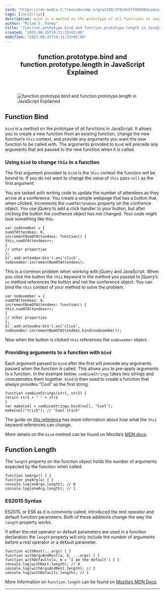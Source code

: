 ```yaml
---
card: "https://cdn-media-2.freecodecamp.org/w1280/5f9c9e57740569d1a4ca3c94.jpg"
tags: [JavaScript]
description: bind is a method on the prototype of all functions in JavaScr
author: "Milad E. Fahmy"
title: "function.prototype.bind and function.prototype.length in JavaScript Explained"
created: "2021-08-15T19:31:33+02:00"
modified: "2021-08-15T19:31:33+02:00"
---
```

<div class="site-wrapper">
<main id="site-main" class="site-main outer">
<div class="inner">
<article class="post-full post tag-javascript ">
<header class="post-full-header">
<h1 class="post-full-title">function.prototype.bind and function.prototype.length in JavaScript Explained</h1>
</header>
<figure class="post-full-image">
<picture>
<source media="(max-width: 700px)" sizes="1px" srcset="data:image/gif;base64,R0lGODlhAQABAIAAAAAAAP///yH5BAEAAAAALAAAAAABAAEAAAIBRAA7 1w">
<source media="(min-width: 701px)" sizes="(max-width: 800px) 400px,
(max-width: 1170px) 700px,
1400px" srcset="https://cdn-media-2.freecodecamp.org/w1280/5f9c9e57740569d1a4ca3c94.jpg 300w,
https://cdn-media-2.freecodecamp.org/w1280/5f9c9e57740569d1a4ca3c94.jpg 600w,
https://cdn-media-2.freecodecamp.org/w1280/5f9c9e57740569d1a4ca3c94.jpg 1000w,
https://cdn-media-2.freecodecamp.org/w1280/5f9c9e57740569d1a4ca3c94.jpg 2000w">
<img onerror="this.style.display='none'" src="https://cdn-media-2.freecodecamp.org/w1280/5f9c9e57740569d1a4ca3c94.jpg" alt="function.prototype.bind and function.prototype.length in JavaScript Explained">
</picture>
</figure>
<section class="post-full-content">
<div class="post-content medium-migrated-article">
<h2 id="function-bind">Function Bind</h2>
<p><code>bind</code> is a method on the prototype of all functions in JavaScript. It allows you to create a new function from an existing function, change the new function’s <code>this</code> context, and provide any arguments you want the new function to be called with. The arguments provided to <code>bind</code> will precede any arguments that are passed to the new function when it is called.</p>
<h3 id="using-bind-to-change-this-in-a-function"><strong>Using <code>bind</code> to change <code>this</code> in a function</strong></h3>
<p>The first argument provided to <code>bind</code> is the <code>this</code> context the function will be bound to. If you do not want to change the value of <code>this</code> pass <code>null</code> as the first argument.</p>
<p>You are tasked with writing code to update the number of attendees as they arrive at a conference. You create a simple webpage that has a button that, when clicked, increments the <code>numOfAttendees</code> property on the confrence object. You use jQuery to add a click handler to your button, but after clicking the button the confrence object has not changed. Your code might look something like this.</p><pre><code class="language-javascript">var nodevember = {
numOfAttendees: 0,
incrementNumOfAttendees: function() {
this.numOfAttendees++;
}
// other properties
};
$('.add-attendee-btn').on('click', nodevember.incrementNumOfAttendees);</code></pre>
<p>This is a common problem when working with jQuery and JavaScript. When you click the button the <code>this</code> keyword in the method you passed to jQuery’s <code>on</code> method references the button and not the conference object. You can bind the <code>this</code> context of your method to solve the problem.</p><pre><code class="language-javascript">var nodevember = {
numOfAttendees: 0,
incrementNumOfAttendees: function() {
this.numOfAttendees++;
}
// other properties
};
$('.add-attendee-btn').on('click', nodevember.incrementNumOfAttendees.bind(nodevember));</code></pre>
<p>Now when the button is clicked <code>this</code> references the <code>nodevember</code> object.</p>
<h3 id="providing-arguments-to-a-function-with-bind"><strong>Providing arguments to a function with <code>bind</code></strong></h3>
<p>Each argument passed to <code>bind</code> after the first will precede any arguments passed when the function is called. This allows you to pre-apply arguments to a function. In the example below, <code>combineStrings</code> takes two strings and concatenates them together. <code>bind</code> is then used to create a function that always provides “Cool” as the first string.</p><pre><code class="language-javascript">function combineStrings(str1, str2) {
return str1 + " " + str2
}
var makeCool = combineStrings.bind(null, "Cool");
makeCool("trick"); // "Cool trick"</code></pre>
<p>The guide on <a href="https://guide.freecodecamp.org/javascript/this-reference" rel="nofollow">this reference</a> has more information about how what the <code>this</code> keyword references can change.</p>
<p>More details on the <code>bind</code> method can be found on Mozilla’s <a href="https://developer.mozilla.org/en-US/docs/Web/JavaScript/Reference/Global_Objects/Function/bind" rel="nofollow">MDN docs</a>.</p>
<h2 id="function-length"><strong>Function Length</strong></h2>
<p>The <code>length</code> property on the function object holds the number of arguments expected by the function when called.</p><pre><code class="language-javascript">function noArgs() { }
function oneArg(a) { }
console.log(noArgs.length); // 0
console.log(oneArg.length); // 1</code></pre>
<h3 id="es2015-syntax"><strong>ES2015 Syntax</strong></h3>
<p>ES2015, or ES6 as it is commonly called, introduced the rest operator and default function parameters. Both of these additions change the way the <code>length</code> property works.</p>
<p>If either the rest operator or default parameters are used in a function declaration the <code>length</code> property will only include the number of arguments before a rest operator or a default parameter.</p><pre><code class="language-javascript">function withRest(...args) { }
function withArgsAndRest(a, b, ...args) { }
function withDefaults(a, b = 'I am the default') { }
console.log(withRest.length); // 0
console.log(withArgsAndRest.length); // 2
console.log(withDefaults.length); // 1</code></pre>
<p>More Information on <code>Function.length</code> can be found on <a href="https://developer.mozilla.org/en-US/docs/Web/JavaScript/Reference/Global_Objects/Function/length">Mozilla’s MDN Docs</a>.</p>
</div>
<hr>
</section>
</article>
</div>
</main>
</div>
<!-- Google Tag Manager (noscript) -->
<!-- End Google Tag Manager (noscript) -->

